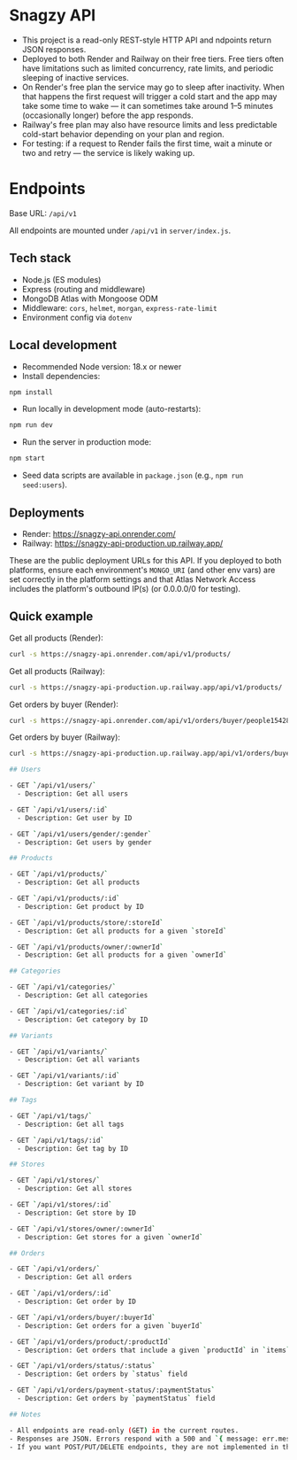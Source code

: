 # Snagzy API

- This project is a read-only REST-style HTTP API and ndpoints return JSON responses.
- Deployed to both Render and Railway on their free tiers. Free tiers often have limitations such as limited concurrency, rate limits, and periodic sleeping of inactive services.
- On Render's free plan the service may go to sleep after inactivity. When that happens the first request will trigger a cold start and the app may take some time to wake — it can sometimes take around 1–5 minutes (occasionally longer) before the app responds.
- Railway's free plan may also have resource limits and less predictable cold-start behavior depending on your plan and region.
- For testing: if a request to Render fails the first time, wait a minute or two and retry — the service is likely waking up.

# Endpoints

Base URL: `/api/v1`

All endpoints are mounted under `/api/v1` in `server/index.js`.

## Tech stack

- Node.js (ES modules)
- Express (routing and middleware)
- MongoDB Atlas with Mongoose ODM
- Middleware: `cors`, `helmet`, `morgan`, `express-rate-limit`
- Environment config via `dotenv`

## Local development

- Recommended Node version: 18.x or newer
- Install dependencies:

```bash
npm install
```

- Run locally in development mode (auto-restarts):

```bash
npm run dev
```

- Run the server in production mode:

```bash
npm start
```

- Seed data scripts are available in `package.json` (e.g., `npm run seed:users`).

## Deployments

- Render: https://snagzy-api.onrender.com/
- Railway: https://snagzy-api-production.up.railway.app/

These are the public deployment URLs for this API. If you deployed to both platforms, ensure each environment's `MONGO_URI` (and other env vars) are set correctly in the platform settings and that Atlas Network Access includes the platform's outbound IP(s) (or 0.0.0.0/0 for testing).

## Quick example

Get all products (Render):

```bash
curl -s https://snagzy-api.onrender.com/api/v1/products/
```

Get all products (Railway):

```bash
curl -s https://snagzy-api-production.up.railway.app/api/v1/products/
```

Get orders by buyer (Render):

```bash
curl -s https://snagzy-api.onrender.com/api/v1/orders/buyer/people15428116hinbtegp
```

Get orders by buyer (Railway):

```bash
curl -s https://snagzy-api-production.up.railway.app/api/v1/orders/buyer/people15428116hinbtegp

## Users

- GET `/api/v1/users/`
  - Description: Get all users

- GET `/api/v1/users/:id`
  - Description: Get user by ID

- GET `/api/v1/users/gender/:gender`
  - Description: Get users by gender

## Products

- GET `/api/v1/products/`
  - Description: Get all products

- GET `/api/v1/products/:id`
  - Description: Get product by ID

- GET `/api/v1/products/store/:storeId`
  - Description: Get all products for a given `storeId`

- GET `/api/v1/products/owner/:ownerId`
  - Description: Get all products for a given `ownerId`

## Categories

- GET `/api/v1/categories/`
  - Description: Get all categories

- GET `/api/v1/categories/:id`
  - Description: Get category by ID

## Variants

- GET `/api/v1/variants/`
  - Description: Get all variants

- GET `/api/v1/variants/:id`
  - Description: Get variant by ID

## Tags

- GET `/api/v1/tags/`
  - Description: Get all tags

- GET `/api/v1/tags/:id`
  - Description: Get tag by ID

## Stores

- GET `/api/v1/stores/`
  - Description: Get all stores

- GET `/api/v1/stores/:id`
  - Description: Get store by ID

- GET `/api/v1/stores/owner/:ownerId`
  - Description: Get stores for a given `ownerId`

## Orders

- GET `/api/v1/orders/`
  - Description: Get all orders

- GET `/api/v1/orders/:id`
  - Description: Get order by ID

- GET `/api/v1/orders/buyer/:buyerId`
  - Description: Get orders for a given `buyerId`

- GET `/api/v1/orders/product/:productId`
  - Description: Get orders that include a given `productId` in `items` array

- GET `/api/v1/orders/status/:status`
  - Description: Get orders by `status` field

- GET `/api/v1/orders/payment-status/:paymentStatus`
  - Description: Get orders by `paymentStatus` field

## Notes

- All endpoints are read-only (GET) in the current routes.
- Responses are JSON. Errors respond with a 500 and `{ message: err.message }` or 404 when not found.
- If you want POST/PUT/DELETE endpoints, they are not implemented in the current routes and will need to be added.
```
